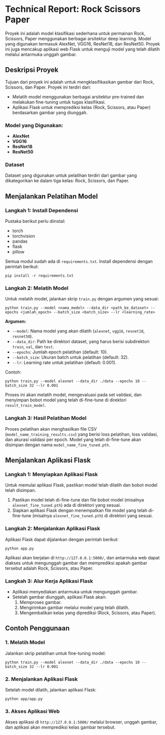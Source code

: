 # Technical Report: Rock Scissors Paper

Proyek ini adalah model klasifikasi sederhana untuk permainan Rock, Scissors, Paper menggunakan berbagai arsitektur deep learning. Model yang digunakan termasuk AlexNet, VGG16, ResNet18, dan ResNet50. Proyek ini juga mencakup aplikasi web Flask untuk menguji model yang telah dilatih melalui antarmuka unggah gambar.

## Deskripsi Proyek

Tujuan dari proyek ini adalah untuk mengklasifikasikan gambar dari Rock, Scissors, dan Paper. Proyek ini terdiri dari:

- Melatih model menggunakan berbagai arsitektur pre-trained dan melakukan fine-tuning untuk tugas klasifikasi.
- Aplikasi Flask untuk memprediksi kelas (Rock, Scissors, atau Paper) berdasarkan gambar yang diunggah.

### Model yang Digunakan:
- **AlexNet**
- **VGG16**
- **ResNet18**
- **ResNet50**

### Dataset
Dataset yang digunakan untuk pelatihan terdiri dari gambar yang dikategorikan ke dalam tiga kelas: Rock, Scissors, dan Paper.

## Menjalankan Pelatihan Model

### Langkah 1: Install Dependensi
Pustaka berikut perlu diinstal:
- torch
- torchvision
- pandas
- flask
- pillow

Semua modul sudah ada di `requirements.txt`. Install dependensi dengan perintah berikut:
```
pip install -r requirements.txt
```

### Langkah 2: Melatih Model
Untuk melatih model, jalankan skrip `train.py` dengan argumen yang sesuai:

```
python train.py --model <nama_model> --data_dir <path_ke_dataset> --epochs <jumlah_epoch> --batch_size <batch_size> --lr <learning_rate>
```

**Argumen:**
- `--model`: Nama model yang akan dilatih (`alexnet`, `vgg16`, `resnet18`, `resnet50`).
- `--data_dir`: Path ke direktori dataset, yang harus berisi subdirektori `train`, `val`, dan `test`.
- `--epochs`: Jumlah epoch pelatihan (default: 10).
- `--batch_size`: Ukuran batch untuk pelatihan (default: 32).
- `--lr`: Learning rate untuk pelatihan (default: 0.001).

Contoh:
```
python train.py --model alexnet --data_dir ./data --epochs 10 --batch_size 32 --lr 0.001
```

Proses ini akan melatih model, mengevaluasi pada set validasi, dan menyimpan bobot model yang telah di-fine-tune di direktori `result_train_model`.

### Langkah 3: Hasil Pelatihan Model
Proses pelatihan akan menghasilkan file CSV (`model_name_training_results.csv`) yang berisi loss pelatihan, loss validasi, dan akurasi validasi per epoch. Model yang telah di-fine-tune akan disimpan dengan nama `model_name_fine_tuned.pth`.

## Menjalankan Aplikasi Flask

### Langkah 1: Menyiapkan Aplikasi Flask
Untuk memulai aplikasi Flask, pastikan model telah dilatih dan bobot model telah disimpan.

1. Pastikan model telah di-fine-tune dan file bobot model (misalnya `alexnet_fine_tuned.pth`) ada di direktori yang sesuai.
2. Siapkan aplikasi Flask dengan menempatkan file model yang telah di-fine-tune (misalnya `alexnet_fine_tuned.pth`) di direktori yang sesuai.

### Langkah 2: Menjalankan Aplikasi Flask
Aplikasi Flask dapat dijalankan dengan perintah berikut:

```
python app.py
```

Aplikasi akan berjalan di `http://127.0.0.1:5000/`, dan antarmuka web dapat diakses untuk mengunggah gambar dan memprediksi apakah gambar tersebut adalah Rock, Scissors, atau Paper.

### Langkah 3: Alur Kerja Aplikasi Flask
- Aplikasi menyediakan antarmuka untuk mengunggah gambar.
- Setelah gambar diunggah, aplikasi Flask akan:
  1. Memproses gambar.
  2. Mengirimkan gambar melalui model yang telah dilatih.
  3. Mengembalikan kelas yang diprediksi (Rock, Scissors, atau Paper).

## Contoh Penggunaan

### 1. Melatih Model
Jalankan skrip pelatihan untuk fine-tuning model:
```
python train.py --model alexnet --data_dir ./data --epochs 10 --batch_size 32 --lr 0.001
```

### 2. Menjalankan Aplikasi Flask
Setelah model dilatih, jalankan aplikasi Flask:
```
python app/app.py
```

### 3. Akses Aplikasi Web
Akses aplikasi di `http://127.0.0.1:5000/` melalui browser, unggah gambar, dan aplikasi akan memprediksi kelas gambar tersebut.
